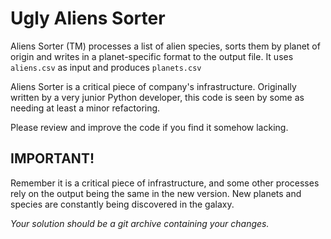 Ugly Aliens Sorter
====================

Aliens Sorter (TM) processes a list of alien species, sorts them by planet of origin and writes in a planet-specific format to the output file.
It uses ```aliens.csv``` as input and produces ```planets.csv```

Aliens Sorter is a critical piece of company's infrastructure.
Originally written by a very junior Python developer, this code is seen by some as needing at least a minor refactoring. 

Please review and improve the code if you find it somehow lacking.

## IMPORTANT!
Remember it is a critical piece of infrastructure, and some other processes rely on the output being the same in the new version.
New planets and species are constantly being discovered in the galaxy.

_Your solution should be a git archive containing your changes._
